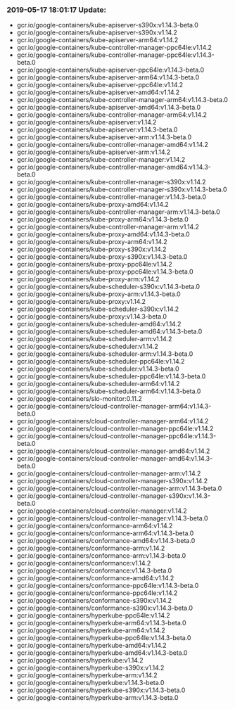 ### 2019-05-17 18:01:17 Update:

- gcr.io/google-containers/kube-apiserver-s390x:v1.14.3-beta.0
- gcr.io/google-containers/kube-apiserver-s390x:v1.14.2
- gcr.io/google-containers/kube-apiserver-arm64:v1.14.2
- gcr.io/google-containers/kube-controller-manager-ppc64le:v1.14.2
- gcr.io/google-containers/kube-controller-manager-ppc64le:v1.14.3-beta.0
- gcr.io/google-containers/kube-apiserver-ppc64le:v1.14.3-beta.0
- gcr.io/google-containers/kube-apiserver-arm64:v1.14.3-beta.0
- gcr.io/google-containers/kube-apiserver-ppc64le:v1.14.2
- gcr.io/google-containers/kube-apiserver-amd64:v1.14.2
- gcr.io/google-containers/kube-controller-manager-arm64:v1.14.3-beta.0
- gcr.io/google-containers/kube-apiserver-amd64:v1.14.3-beta.0
- gcr.io/google-containers/kube-controller-manager-arm64:v1.14.2
- gcr.io/google-containers/kube-apiserver:v1.14.2
- gcr.io/google-containers/kube-apiserver:v1.14.3-beta.0
- gcr.io/google-containers/kube-apiserver-arm:v1.14.3-beta.0
- gcr.io/google-containers/kube-controller-manager-amd64:v1.14.2
- gcr.io/google-containers/kube-apiserver-arm:v1.14.2
- gcr.io/google-containers/kube-controller-manager:v1.14.2
- gcr.io/google-containers/kube-controller-manager-amd64:v1.14.3-beta.0
- gcr.io/google-containers/kube-controller-manager-s390x:v1.14.2
- gcr.io/google-containers/kube-controller-manager-s390x:v1.14.3-beta.0
- gcr.io/google-containers/kube-controller-manager:v1.14.3-beta.0
- gcr.io/google-containers/kube-proxy-amd64:v1.14.2
- gcr.io/google-containers/kube-controller-manager-arm:v1.14.3-beta.0
- gcr.io/google-containers/kube-proxy-arm64:v1.14.3-beta.0
- gcr.io/google-containers/kube-controller-manager-arm:v1.14.2
- gcr.io/google-containers/kube-proxy-amd64:v1.14.3-beta.0
- gcr.io/google-containers/kube-proxy-arm64:v1.14.2
- gcr.io/google-containers/kube-proxy-s390x:v1.14.2
- gcr.io/google-containers/kube-proxy-s390x:v1.14.3-beta.0
- gcr.io/google-containers/kube-proxy-ppc64le:v1.14.2
- gcr.io/google-containers/kube-proxy-ppc64le:v1.14.3-beta.0
- gcr.io/google-containers/kube-proxy-arm:v1.14.2
- gcr.io/google-containers/kube-scheduler-s390x:v1.14.3-beta.0
- gcr.io/google-containers/kube-proxy-arm:v1.14.3-beta.0
- gcr.io/google-containers/kube-proxy:v1.14.2
- gcr.io/google-containers/kube-scheduler-s390x:v1.14.2
- gcr.io/google-containers/kube-proxy:v1.14.3-beta.0
- gcr.io/google-containers/kube-scheduler-amd64:v1.14.2
- gcr.io/google-containers/kube-scheduler-amd64:v1.14.3-beta.0
- gcr.io/google-containers/kube-scheduler-arm:v1.14.2
- gcr.io/google-containers/kube-scheduler:v1.14.2
- gcr.io/google-containers/kube-scheduler-arm:v1.14.3-beta.0
- gcr.io/google-containers/kube-scheduler-ppc64le:v1.14.2
- gcr.io/google-containers/kube-scheduler:v1.14.3-beta.0
- gcr.io/google-containers/kube-scheduler-ppc64le:v1.14.3-beta.0
- gcr.io/google-containers/kube-scheduler-arm64:v1.14.2
- gcr.io/google-containers/kube-scheduler-arm64:v1.14.3-beta.0
- gcr.io/google-containers/slo-monitor:0.11.2
- gcr.io/google-containers/cloud-controller-manager-arm64:v1.14.3-beta.0
- gcr.io/google-containers/cloud-controller-manager-arm64:v1.14.2
- gcr.io/google-containers/cloud-controller-manager-ppc64le:v1.14.2
- gcr.io/google-containers/cloud-controller-manager-ppc64le:v1.14.3-beta.0
- gcr.io/google-containers/cloud-controller-manager-amd64:v1.14.2
- gcr.io/google-containers/cloud-controller-manager-amd64:v1.14.3-beta.0
- gcr.io/google-containers/cloud-controller-manager-arm:v1.14.2
- gcr.io/google-containers/cloud-controller-manager-s390x:v1.14.2
- gcr.io/google-containers/cloud-controller-manager-arm:v1.14.3-beta.0
- gcr.io/google-containers/cloud-controller-manager-s390x:v1.14.3-beta.0
- gcr.io/google-containers/cloud-controller-manager:v1.14.2
- gcr.io/google-containers/cloud-controller-manager:v1.14.3-beta.0
- gcr.io/google-containers/conformance-arm64:v1.14.2
- gcr.io/google-containers/conformance-arm64:v1.14.3-beta.0
- gcr.io/google-containers/conformance-amd64:v1.14.3-beta.0
- gcr.io/google-containers/conformance-arm:v1.14.2
- gcr.io/google-containers/conformance-arm:v1.14.3-beta.0
- gcr.io/google-containers/conformance:v1.14.2
- gcr.io/google-containers/conformance:v1.14.3-beta.0
- gcr.io/google-containers/conformance-amd64:v1.14.2
- gcr.io/google-containers/conformance-ppc64le:v1.14.3-beta.0
- gcr.io/google-containers/conformance-ppc64le:v1.14.2
- gcr.io/google-containers/conformance-s390x:v1.14.2
- gcr.io/google-containers/conformance-s390x:v1.14.3-beta.0
- gcr.io/google-containers/hyperkube-ppc64le:v1.14.2
- gcr.io/google-containers/hyperkube-arm64:v1.14.3-beta.0
- gcr.io/google-containers/hyperkube-arm64:v1.14.2
- gcr.io/google-containers/hyperkube-ppc64le:v1.14.3-beta.0
- gcr.io/google-containers/hyperkube-amd64:v1.14.2
- gcr.io/google-containers/hyperkube-amd64:v1.14.3-beta.0
- gcr.io/google-containers/hyperkube:v1.14.2
- gcr.io/google-containers/hyperkube-s390x:v1.14.2
- gcr.io/google-containers/hyperkube-arm:v1.14.2
- gcr.io/google-containers/hyperkube:v1.14.3-beta.0
- gcr.io/google-containers/hyperkube-s390x:v1.14.3-beta.0
- gcr.io/google-containers/hyperkube-arm:v1.14.3-beta.0

